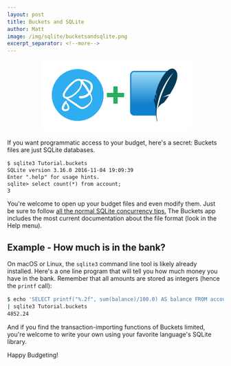 ```yaml
---
layout: post
title: Buckets and SQLite
author: Matt
image: /img/sqlite/bucketsandsqlite.png
excerpt_separator: <!--more-->
---
```


<div style="text-align: center;"><img src="/img/sqlite/bucketsandsqlite.png"></div>

If you want programmatic access to your budget, here's a secret: Buckets files are just SQLite databases.

<!--more-->

```text
$ sqlite3 Tutorial.buckets 
SQLite version 3.16.0 2016-11-04 19:09:39
Enter ".help" for usage hints.
sqlite> select count(*) from account;
3
```

You're welcome to open up your budget files and even modify them.  Just be sure to follow [all the normal SQLite concurrency tips.](https://sqlite.org/faq.html#q5)  The Buckets app includes the most current documentation about the file format (look in the Help menu).

## Example - How much is in the bank?

On macOS or Linux, the `sqlite3` command line tool is likely already installed.  Here's a one line program that will tell you how much money you have in the bank.  Remember that all amounts are stored as integers (hence the `printf` call):

```bash
$ echo 'SELECT printf("%.2f", sum(balance)/100.0) AS balance FROM account;' \
| sqlite3 Tutorial.buckets
4852.24
```


And if you find the transaction-importing functions of Buckets limited, you're welcome to write your own using your favorite language's SQLite library.

Happy Budgeting!

